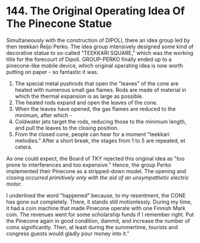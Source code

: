 


    
# 144. The Original Operating Idea Of The Pinecone Statue

Simultaneously with the construction of DIPOLI, there an idea group led by then teekkari Reijo Perko. The idea group intensively designed some kind of decorative statue to so-called "TEEKKARI SQUARE," which was the working title for the forecourt of Dipoli. GROUP-PERKO finally ended up to a pinecone-like mobile device, which original operating idea is now worth putting on paper - so fantastic it was.

1. The special metal pushrods that open the "leaves" of the cone are heated with numerous small gas flames. Rods are made of material in which the thermal expansion is as large as possible.
2. The heated rods expand and open the leaves of the cone.
3. When the leaves have opened, the gas flames are reduced to the minimum, after which -
4. Coldwater jets target the rods, reducing those to the minimum length, and pull the leaves to the closing position.
5. From the closed cone, people can hear for a moment "teekkari melodies." After a short break, the stages from 1 to 5 are repeated, et cetera.

As one could expect, the Board of TKY rejected this original idea as "too prone to interferences and too expensive." Hence, the group Perko implemented their Pinecone as a stripped-down model. The opening and closing *occurred primitively only with the aid of an unsympathetic electric motor*.

I underlined the word "happened" because, to my resentment, the CONE has gone out completely. There, it stands still motionlessly. During my time, it had a coin machine that made Pinecone operate with one Finnish Mark coin. The revenues went for some scholarship funds if I remember right. Put the Pinecone again in good condition, dammit, and increase the number of coins significantly. Then, at least during the summertime, tourists and congress guests would gladly pour money into it."

